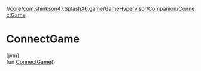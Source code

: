 //[core](../../../../index.md)/[com.shinkson47.SplashX6.game](../../index.md)/[GameHypervisor](../index.md)/[Companion](index.md)/[ConnectGame](-connect-game.md)

# ConnectGame

[jvm]\
fun [ConnectGame](-connect-game.md)()
